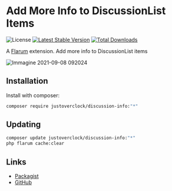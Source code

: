 # Add More Info to DiscussionList Items

![License](https://img.shields.io/badge/license-MIT-blue.svg) [![Latest Stable Version](https://img.shields.io/packagist/v/justoverclock/discussion-info.svg)](https://packagist.org/packages/justoverclock/discussion-info) [![Total Downloads](https://img.shields.io/packagist/dt/justoverclock/discussion-info.svg)](https://packagist.org/packages/justoverclock/discussion-info)

A [Flarum](http://flarum.org) extension. Add more info to DiscussionList items

![Immagine 2021-09-08 092024](https://user-images.githubusercontent.com/79002016/132464367-f0b557f9-7d13-469d-b9e1-097b08dc358c.png)

## Installation

Install with composer:

```sh
composer require justoverclock/discussion-info:"*"
```

## Updating

```sh
composer update justoverclock/discussion-info:"*"
php flarum cache:clear
```

## Links

- [Packagist](https://packagist.org/packages/justoverclock/discussion-info)
- [GitHub](https://github.com/justoverclockl/discussion-info)

